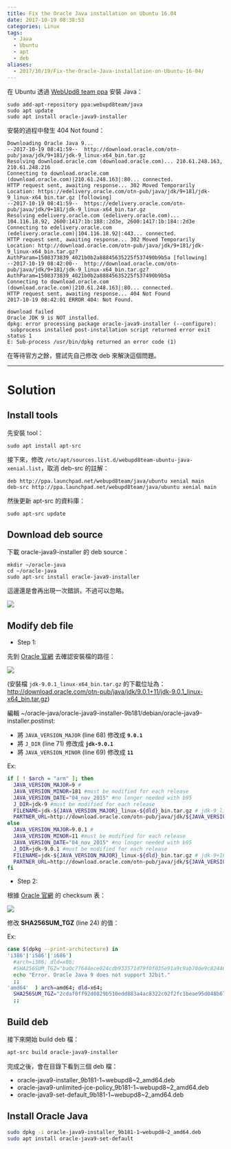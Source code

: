 ```yaml
---
title: Fix the Oracle Java installation on Ubuntu 16.04
date: 2017-10-19 08:38:53
categories: Linux
tags:
  - Java
  - Ubuntu
  - apt
  - deb
aliases:
  - 2017/10/19/Fix-the-Oracle-Java-installation-on-Ubuntu-16-04/
---
```


在 Ubuntu 透過 [WebUpd8 team ppa](https://launchpad.net/~webupd8team/+archive/ubuntu/java) 安裝 Java：

```
sudo add-apt-repository ppa:webupd8team/java
sudo apt update
sudo apt install oracle-java9-installer
```

安裝的過程中發生 404 Not found：

```
Downloading Oracle Java 9...
--2017-10-19 08:41:59--  http://download.oracle.com/otn-pub/java/jdk/9+181/jdk-9_linux-x64_bin.tar.gz
Resolving download.oracle.com (download.oracle.com)... 210.61.248.163, 210.61.248.216
Connecting to download.oracle.com (download.oracle.com)|210.61.248.163|:80... connected.
HTTP request sent, awaiting response... 302 Moved Temporarily
Location: https://edelivery.oracle.com/otn-pub/java/jdk/9+181/jdk-9_linux-x64_bin.tar.gz [following]
--2017-10-19 08:41:59--  https://edelivery.oracle.com/otn-pub/java/jdk/9+181/jdk-9_linux-x64_bin.tar.gz
Resolving edelivery.oracle.com (edelivery.oracle.com)... 104.116.18.92, 2600:1417:1b:188::2d3e, 2600:1417:1b:184::2d3e
Connecting to edelivery.oracle.com (edelivery.oracle.com)|104.116.18.92|:443... connected.
HTTP request sent, awaiting response... 302 Moved Temporarily
Location: http://download.oracle.com/otn-pub/java/jdk/9+181/jdk-9_linux-x64_bin.tar.gz?AuthParam=1508373839_4021b0b2a88845635225f537490b9b5a [following]
--2017-10-19 08:42:00--  http://download.oracle.com/otn-pub/java/jdk/9+181/jdk-9_linux-x64_bin.tar.gz?AuthParam=1508373839_4021b0b2a88845635225f537490b9b5a
Connecting to download.oracle.com (download.oracle.com)|210.61.248.163|:80... connected.
HTTP request sent, awaiting response... 404 Not Found
2017-10-19 08:42:01 ERROR 404: Not Found.

download failed
Oracle JDK 9 is NOT installed.
dpkg: error processing package oracle-java9-installer (--configure):
 subprocess installed post-installation script returned error exit status 1
E: Sub-process /usr/bin/dpkg returned an error code (1)
```

在等待官方之餘，嘗試先自己修改 deb 來解決這個問題。

<!--more-->

---

# Solution

## Install tools

先安裝 tool：

```
sudo apt install apt-src
```

接下來，修改 `/etc/apt/sources.list.d/webupd8team-ubuntu-java-xenial.list`，取消 deb-src 的註解：

```text
deb http://ppa.launchpad.net/webupd8team/java/ubuntu xenial main
deb-src http://ppa.launchpad.net/webupd8team/java/ubuntu xenial main
```

然後更新 apt-src 的資料庫：

```
sudo apt-src update
```

## Download deb source

下載 oracle-java9-installer 的 deb source：

```
mkdir ~/oracle-java
cd ~/oracle-java
sudo apt-src install oracle-java9-installer
```

這邊還是會再出現一次錯誤，不過可以忽略。

![](https://i.imgur.com/k8hI5n8.png)

## Modify deb file

- Step 1:

先到 [Oracle 官網](http://www.oracle.com/technetwork/java/javase/downloads/jdk9-downloads-3848520.html) 去確認安裝檔的路徑：

![](https://i.imgur.com/YN0S4mp.png)

(安裝檔 `jdk-9.0.1_linux-x64_bin.tar.gz` 的下載位址為：http://download.oracle.com/otn-pub/java/jdk/9.0.1+11/jdk-9.0.1_linux-x64_bin.tar.gz)

編輯 ~/oracle-java/oracle-java9-installer-9b181/debian/oracle-java9-installer.postinst:

  - 將 `JAVA_VERSION_MAJOR` (line 68) 修改成 **`9.0.1`**
  - 將 `J_DIR` (line 71) 修改成 **`jdk-9.0.1`**
  - 將 `JAVA_VERSION_MINOR` (line 69) 修改成 **`11`**

Ex:

```bash
if [ ! $arch = "arm" ]; then
  JAVA_VERSION_MAJOR=9 #
  JAVA_VERSION_MINOR=181 #must be modified for each release
  JAVA_VERSION_DATE="04_nov_2015" #no longer needed with b95
  J_DIR=jdk-9 #must be modified for each release
  FILENAME=jdk-${JAVA_VERSION_MAJOR}_linux-${dld}_bin.tar.gz # jdk-9_linux-x64_bin.tar.gz
  PARTNER_URL=http://download.oracle.com/otn-pub/java/jdk/${JAVA_VERSION_MAJOR}+${JAVA_VERSION_MINOR}/$FILENAME
else
  JAVA_VERSION_MAJOR=9.0.1 #
  JAVA_VERSION_MINOR=11 #must be modified for each release
  JAVA_VERSION_DATE="04_nov_2015" #no longer needed with b95
  J_DIR=jdk-9.0.1 #must be modified for each release
  FILENAME=jdk-${JAVA_VERSION_MAJOR}_linux-${dld}_bin.tar.gz # jdk-9+109_linux-arm64-vfp-hflt_bin.tar.gz
  PARTNER_URL=http://download.oracle.com/otn-pub/java/jdk/${JAVA_VERSION_MAJOR}+${JAVA_VERSION_MINOR}/$FILENAME
fi
```

- Step 2:

根據 [Oracle 官網]() 的 checksum 表：

![](https://i.imgur.com/K2ReH3E.png)

修改 **SHA256SUM_TGZ** (line 24) 的值：

Ex:

```bash
case $(dpkg --print-architecture) in
'i386'|'i586'|'i686')
  #arch=i386; dld=x86;
  #SHA256SUM_TGZ="ba0c77644ece024cdb933571d79f0f035e91a9c9ab70de9c82446c9fbd000c97" #must be modified for each release
  echo "Error. Oracle Java 9 does not support 32bit."
  ;;
'amd64'  ) arch=amd64; dld=x64;
  SHA256SUM_TGZ="2cdaf0ff92d0829b510edd883a4ac8322c02f2fc1beae95d048b6716076bc014" #must be modified for each release
  ;;
```

## Build deb

接下來開始 build deb 檔：

```bash
apt-src build oracle-java9-installer
```

完成之後，會在目錄下看到三個 deb 檔：

- oracle-java9-installer_9b181-1~webupd8~2_amd64.deb
- oracle-java9-unlimited-jce-policy_9b181-1~webupd8~2_amd64.deb
- oracle-java9-set-default_9b181-1~webupd8~2_amd64.deb

## Install Oracle Java

```bash
sudo dpkg -i oracle-java9-installer_9b181-1~webupd8~2_amd64.deb
sudo apt install oracle-java9-set-default
```
